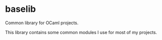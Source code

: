 baselib
=======

Common library for OCaml projects.

This library contains some common modules I use for most of my projects.
